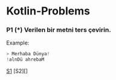 # Kotlin-Problems

### P1 (*) Verilen bir metni ters çevirin.
Example:
``` kotlin
> Merhaba Dünya!
!alnDü ahrebaM
```
[S1][] [S2][]


[S1]: https://github.com/
[S1]: https://github.com/
